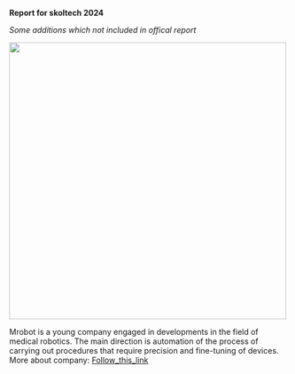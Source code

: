 **Report for skoltech 2024**

*Some additions which not included in offical report*



<img src="https://static.tildacdn.com/tild6366-6232-4433-a461-646332346562/logomrobot.png" width="500" >

Mrobot is a young company engaged in developments in the field of medical robotics. The main direction is automation of the process of carrying out procedures that require precision and fine-tuning of devices. More about company: [Follow_this_link](http://mrobots.ru/)


